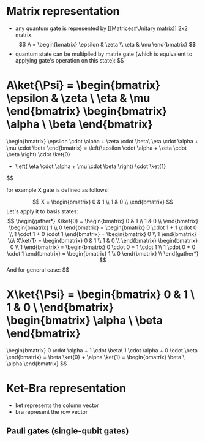 # Matrix representation

- any quantum gate is represented by [[Matrices#Unitary matrix]] 2x2 matrix.
$$
A = 
\begin{bmatrix}
\epsilon & \zeta \\
\eta & \mu
\end{bmatrix}
$$
- quantum state can be multiplied by matrix gate (which is equivalent to applying gate's operation on this state):
$$

A\ket{\Psi} = 
\begin{bmatrix}
\epsilon & \zeta \\
\eta & \mu
\end{bmatrix}
\begin{bmatrix}
\alpha \\
\beta
\end{bmatrix}
=
\begin{bmatrix}
\epsilon \cdot \alpha + \zeta \cdot \beta\\
\eta \cdot \alpha + \mu \cdot \beta
\end{bmatrix}
= \left(\epsilon \cdot \alpha + \zeta \cdot \beta \right) \cdot \ket{0} 
+ \left( \eta \cdot \alpha + \mu \cdot \beta \right) \cdot \ket{1}

$$

for example X gate is defined as follows:

$$
X =
\begin{bmatrix}
0 & 1 \\
1 & 0 \\
\end{bmatrix}
$$
Let's apply it to basis states:
$$
\begin{gather*}
X\ket{0} = 
\begin{bmatrix}
0 & 1 \\
1 & 0 \\
\end{bmatrix}
\begin{bmatrix}
1 \\
0
\end{bmatrix} = 
\begin{bmatrix}
0 \cdot 1 + 1 \cdot 0 \\
1 \cdot 1 + 0 \cdot 1
\end{bmatrix} = 
\begin{bmatrix}
0 \\
1
\end{bmatrix} 
\\\\
X\ket{1} = 
\begin{bmatrix}
0 & 1 \\
1 & 0 \\
\end{bmatrix}
\begin{bmatrix}
0 \\
1
\end{bmatrix} = 
\begin{bmatrix}
0 \cdot 0 + 1 \cdot 1 \\
1 \cdot 0 + 0 \cdot 1
\end{bmatrix} = 
\begin{bmatrix}
1 \\
0
\end{bmatrix} \\
\end{gather*}
$$
And for general case:
$$

X\ket{\Psi} = 
\begin{bmatrix}
0 & 1 \\
1 & 0 \\
\end{bmatrix}
\begin{bmatrix}
\alpha \\
\beta
\end{bmatrix}
=
\begin{bmatrix}
0 \cdot \alpha + 1 \cdot \beta\\
1 \cdot \alpha + 0 \cdot \beta
\end{bmatrix}
= \beta \ket{0} + \alpha \ket{1} =
\begin{bmatrix}
\beta \\
\alpha
\end{bmatrix}
$$

# Ket-Bra representation

- ket represents the column vector
- bra represent the row vector

## Pauli gates (single-qubit gates)
